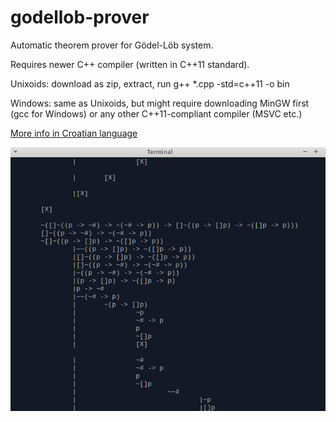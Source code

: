 godellob-prover
===============

Automatic theorem prover for Gödel-Löb system. 

Requires newer C++ compiler (written in C++11 standard).

Unixoids: download as zip, extract, run g++ *.cpp -std=c++11 -o bin 

Windows: same as Unixoids, but might require downloading MinGW first (gcc for Windows) or any other C++11-compliant compiler (MSVC etc.)

[More info in Croatian language](https://github.com/luka-mikec/godellob-prover/wiki)

![Screenshot godellob-prover](/res/shot.png "Screenshot")
